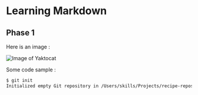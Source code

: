 # Learning Markdown
## Phase 1

Here is an image :

![Image of Yaktocat](https://octodex.github.com/images/yaktocat.png)

Some code sample :
```bash
$ git init
Initialized empty Git repository in /Users/skills/Projects/recipe-repository/.git/
```
